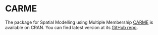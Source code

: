 # CARME
The package for Spatial Modelling using Multiple Membership [CARME](https://cran.r-project.org/web/packages/CARME/index.html) is available on CRAN. You can find latest version at its [GitHub repo](https://github.com/markgrama/CARME).
